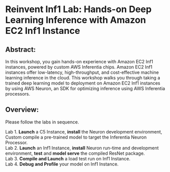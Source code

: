 # Reinvent Inf1 Lab: Hands-on Deep Learning Inference with Amazon EC2 Inf1 Instance

## Abstract:

In this workshop, you gain hands-on experience with Amazon EC2 Inf1 instances, powered by custom AWS Inferentia chips. Amazon EC2 Inf1 instances offer low-latency, high-throughput, and cost-effective machine learning inference in the cloud. This workshop walks you through taking a trained deep learning model to deployment on Amazon EC2 Inf1 instances by using AWS Neuron, an SDK for optimizing inference using AWS Inferentia processors.

## Overview:

Please follow the labs in sequence.

Lab 1. **Launch** a C5 Instance, **install** the Neuron development environment, Custom compile a pre-trained model to target the Inferentia Neuron Processor.   
Lab 2. **Launch** an Inf1 Instance, **install** Neuron run-time and development environment, **test** and **model serve** the compiled ResNet package.   
Lab 3. **Compile and Launch** a load test run on Inf1 Instance.   
Lab 4. **Debug and Profile** your model on Inf1 Instance. 

